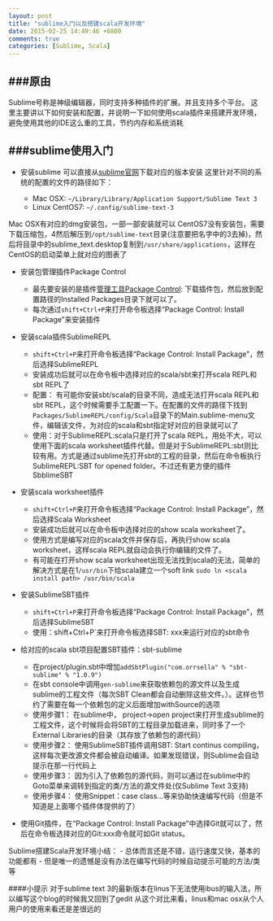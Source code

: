 ```yaml
---
layout: post
title: "sublime入门以及搭建scala开发环境"
date: 2015-02-25 14:49:46 +0800
comments: true
categories: [Sublime, Scala]
---
```


###原由
---
Sublime号称是神级编辑器，同时支持多种插件的扩展。并且支持多个平台。
这里主要讲以下如何安装和配置，并说明一下如何使用scala插件来搭建开发环境，
避免使用其他的IDE这么重的工具，节约内存和系统消耗


###sublime使用入门
---

- 安装sublime
可以直接从[sublime官网](http://www.sublimetext.com/)下载对应的版本安装
这里针对不同的系统的配置的文件的路径如下：

   - Mac OSX: `~/Library/Library/Application Support/Sublime Text 3`
   - Linux CentOS7: `~/.config/sublime-text-3`

Mac OSX有对应的dmg安装包，一部一部安装就可以
CentOS7没有安装包，需要下载压缩包，4然后解压到`/opt/sublime-text`目录(注意要把名字中的3去掉)，然后将目录中的sublime_text.desktop复制到`/usr/share/applications`，这样在CentOS的启动菜单上就对应的图表了

- 安装包管理插件Package Control

    - 最先要安装的是插件[管理工具Package Control](https://packagecontrol.io/installation): 下载插件包，然后放到配置路径的Installed Packages目录下就可以了。
    - 每次通过`shift+Ctrl+P`来打开命令板选择“Package Control: Install Package”来安装插件

- 安装scala插件SublimeREPL

    - `shift+Ctrl+P`来打开命令板选择“Package Control: Install Package”，然后选择SublimeREPL
    - 安装成功后就可以在命令板中选择对应的scala/sbt来打开scala REPL和sbt REPL了
    - 配置： 有可能你安装sbt/scala的目录不同，造成无法打开scala REPL和sbt REPL，这个时候需要手工配置一下。在配置的文件的路径下找到`Packages/SublimeREPL/config/Scala`目录下的Main.sublime-menu文件，编辑该文件，为对应的scala和sbt指定好对应的目录就可以了
    - 使用：对于SublimeREPL:scala只是打开了scala REPL，用处不大，可以使用下面的scala worksheet插件代替。但是对于SublimeREPL:sbt则比较有用。方式是通过sublime先打开sbt的工程的目录，然后在命令板执行SublimeREPL:SBT for opened folder。不过还有更方便的插件SbblimeSBT

- 安装scala worksheet插件

    - `shift+Ctrl+P`来打开命令板选择“Package Control: Install Package”，然后选择Scala Worksheet
    - 安装成功后就可以在命令板中选择对应的show scala worksheet了。
    - 使用方式是编写对应的scala文件并保存后，再执行show scala worksheet，这样scala REPL就自动会执行你编辑的文件了。
    - 有可能在打开show scala worksheet出现无法找到scala的无法，简单的解决方式是在1`/usr/bin`下给scala建立一个soft link `sudo ln <scala install path> /usr/bin/scala`

- 安装SublimeSBT插件

    - `shift+Ctrl+P`来打开命令板选择“Package Control: Install Package”，然后选择SublimeSBT
    - 使用：shift+Ctrl+P`来打开命令板选择SBT: xxx来运行对应的sbt命令

- 给对应的scala sbt项目配置SBT插件：sbt-sublime 

    - 在project/plugin.sbt中增加`addSbtPlugin("com.orrsella" % "sbt-sublime" % "1.0.9")`
    - 在sbt console中调用`gen-sublime`来获取依赖包的源文件以及生成sublime的工程文件（每次SBT Clean都会自动删除这些文件。）。这样也节约了需要在每一个依赖包的定义后面增加withSource的选项
    - 使用步骤1： 在sublime中， project->open project来打开生成sublime的工程文件，这个时候将会将SBT的工程目录加载进来，同时多了一个External Libraries的目录（其存放了依赖包的源代码）
    - 使用步骤2： 使用SublimeSBT插件调用SBT: Start continus compiling，这样每次更改源文件都会被自动编译。如果发现错误，则Sublime会自动提示在那一行代码上
    - 使用步骤3： 因为引入了依赖包的源代码，则可以通过在sublime中的Goto菜单来调转到指定的类/方法的源文件处(仅Sublime Text 3支持)
    - 使用步骤4： 使用Snippet：case class...等来协助快速编写代码（但是不知道是上面哪个插件体提供的了）

- 使用Git插件，在“Package Control: Install Package”中选择Git就可以了，然后在命令板选择对应的Git:xxx命令就可如Git status。

Sublime搭建Scala开发环境小结：
    - 总体而言还是不错，运行速度又快，基本的功能都有
    - 但是唯一的遗憾是没有办法在编写代码的时候自动提示可能的方法/类等

####小提示
对于sublime text 3的最新版本在linus下无法使用ibus的输入法，所以编写这个blog的时候我又回到了gedit
从这个对比来看，linus和mac osx从个人用户的使用来看还是差很远的

